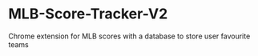 # MLB-Score-Tracker-V2
Chrome extension for MLB scores with a database to store user favourite teams
